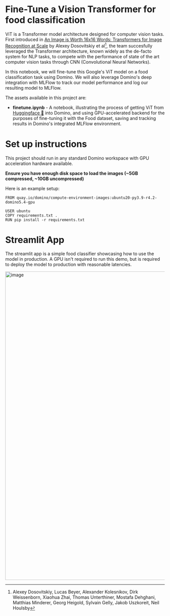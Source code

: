 # Fine-Tune a Vision Transformer for food classification

ViT is a Transformer model architecture designed for computer vision tasks. First introduced in [An Image is Worth 16x16 Words: Transformers for Image Recognition at Scale](https://arxiv.org/abs/2010.11929) by Alexey Dosovitskiy et al[^1], the team succesfully leveraged the Transformer architecture, known widely as the de-facto system for NLP tasks, to compete with the performance of state of the art computer vision tasks through CNN (Convolutional Neural Networks). 

In this notebook, we will fine-tune this Google's ViT model on a food classification task using Domino. We will also leverage Domino's deep integration with MLFlow to track our model performance and log our resulting model to MLFlow.

The assets available in this project are:

* **finetune.ipynb** - A notebook, illustrating the process of getting ViT from [Huggingface 🤗](https://huggingface.co/google/vit-base-patch16-224-in21k) into Domino, and using GPU-accelerated backend for the purposes of fine-tuning it with the Food dataset, saving and tracking results in Domino's integrated MLFlow environment.


# Set up instructions
This project should run in any standard Domino workspace with GPU acceleration hardware available.

**Ensure you have enough disk space to load the images (~5GB compressed, ~10GB uncompressed)**

Here is an example setup:

```
FROM quay.io/domino/compute-environment-images:ubuntu20-py3.9-r4.2-domino5.4-gpu

USER ubuntu
COPY requirements.txt .
RUN pip install -r requirements.txt
```

# Streamlit App
The streamlit app is a simple food classifier showcasing how to use the model in production. A GPU isn't required to run this demo, but is required to deploy the model to production with reasonable latencies. 

<img width="975" alt="image" src="https://github.com/Ben-Epstein/domino-dca-notebooks/assets/22605641/3572e0bc-e07d-4bef-81cf-d421f664004e">


[^1]: Alexey Dosovitskiy, Lucas Beyer, Alexander Kolesnikov, Dirk Weissenborn, Xiaohua Zhai, Thomas Unterthiner, Mostafa Dehghani, Matthias Minderer, Georg Heigold, Sylvain Gelly, Jakob Uszkoreit, Neil Houlsby
